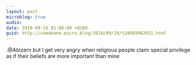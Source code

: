 ```yaml
---
layout: post
microblog: true
audio: 
date: 2010-09-10 01:00:00 +0100
guid: http://samdeane.micro.blog/2010/09/10/t24093982651.html
---
```

.@Abizern  but I get very angry when religious people claim special privilege as if their beliefs are more important than mine

